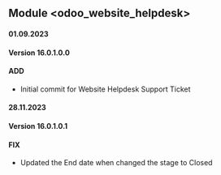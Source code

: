 ## Module <odoo_website_helpdesk>

#### 01.09.2023
#### Version 16.0.1.0.0
#### ADD

- Initial commit for Website Helpdesk Support Ticket

#### 28.11.2023
#### Version 16.0.1.0.1
#### FIX

- Updated the End date when changed the stage to Closed
